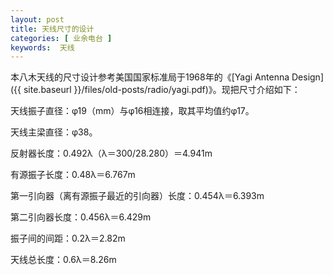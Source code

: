 ```yaml
---
layout: post
title: 天线尺寸的设计
categories: [ 业余电台 ]
keywords:  天线
---
```


本八木天线的尺寸设计参考美国国家标准局于1968年的《[Yagi Antenna Design]({{ site.baseurl }}/files/old-posts/radio/yagi.pdf)》。现把尺寸介绍如下：

天线振子直径：φ19（mm）与φ16相连接，取其平均值约φ17。

天线主梁直径：φ38。

反射器长度：0.492λ（λ＝300/28.280）＝4.941m

有源振子长度：0.48λ＝6.767m

第一引向器（离有源振子最近的引向器）长度：0.454λ＝6.393m

第二引向器长度：0.456λ＝6.429m

振子间的间距：0.2λ＝2.82m

天线总长度：0.6λ＝8.26m　